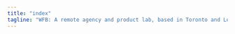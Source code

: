 ```yaml
---
title: "index"
tagline: "WFB: A remote agency and product lab, based in Toronto and Los Angeles."
---
```

